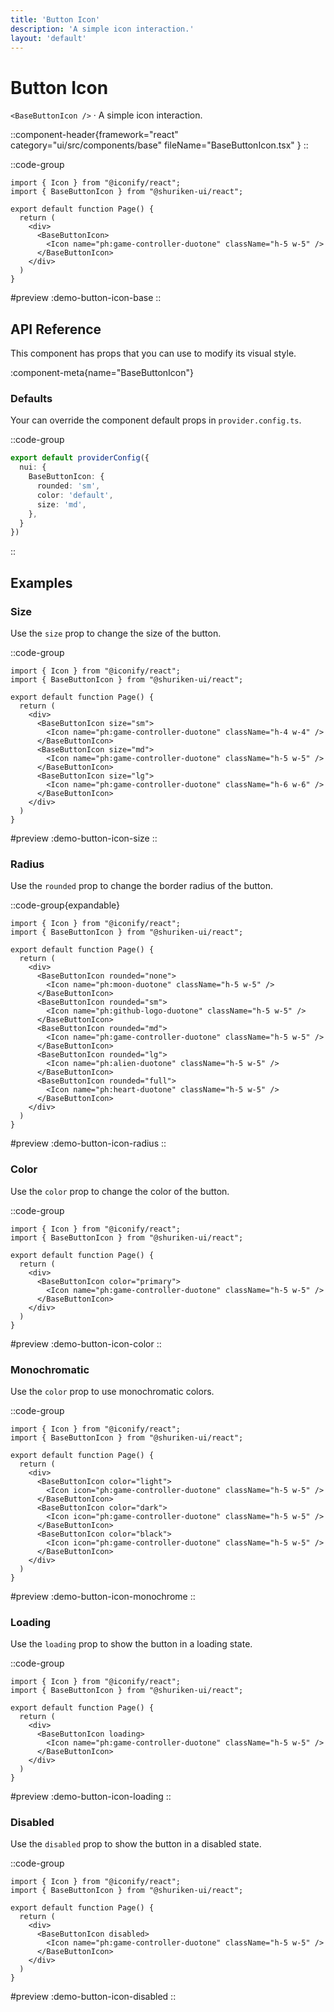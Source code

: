 ```yaml
---
title: 'Button Icon'
description: 'A simple icon interaction.'
layout: 'default'
---
```


# Button Icon

`<BaseButtonIcon />` · A simple icon interaction.

::component-header{framework="react" category="ui/src/components/base" fileName="BaseButtonIcon.tsx" }
::

::code-group

```tsx [DemoButtonIconBase.tsx]
import { Icon } from "@iconify/react";
import { BaseButtonIcon } from "@shuriken-ui/react";

export default function Page() {
  return (
    <div>
      <BaseButtonIcon>
        <Icon name="ph:game-controller-duotone" className="h-5 w-5" />
      </BaseButtonIcon>
    </div>
  )
}
```

#preview
:demo-button-icon-base
::

## API Reference

This component has props that you can use to modify its visual style.

:component-meta{name="BaseButtonIcon"}

### Defaults

Your can override the component default props in `provider.config.ts`.

::code-group

```ts [provider.config.ts]
export default providerConfig({
  nui: {
    BaseButtonIcon: {
      rounded: 'sm',
      color: 'default',
      size: 'md',
    },
  }
})
```
::

## Examples

### Size

Use the `size` prop to change the size of the button.

::code-group

```tsx [DemoButtonIconSize.tsx]
import { Icon } from "@iconify/react";
import { BaseButtonIcon } from "@shuriken-ui/react";

export default function Page() {
  return (
    <div>
      <BaseButtonIcon size="sm">
        <Icon name="ph:game-controller-duotone" className="h-4 w-4" />
      </BaseButtonIcon>
      <BaseButtonIcon size="md">
        <Icon name="ph:game-controller-duotone" className="h-5 w-5" />
      </BaseButtonIcon>
      <BaseButtonIcon size="lg">
        <Icon name="ph:game-controller-duotone" className="h-6 w-6" />
      </BaseButtonIcon>
    </div>
  )
}
```

#preview
:demo-button-icon-size
::

### Radius

Use the `rounded` prop to change the border radius of the button.

::code-group{expandable}

```tsx [DemoButtonIconRadius.tsx]
import { Icon } from "@iconify/react";
import { BaseButtonIcon } from "@shuriken-ui/react";

export default function Page() {
  return (
    <div>
      <BaseButtonIcon rounded="none">
        <Icon name="ph:moon-duotone" className="h-5 w-5" />
      </BaseButtonIcon>
      <BaseButtonIcon rounded="sm">
        <Icon name="ph:github-logo-duotone" className="h-5 w-5" />
      </BaseButtonIcon>
      <BaseButtonIcon rounded="md">
        <Icon name="ph:game-controller-duotone" className="h-5 w-5" />
      </BaseButtonIcon>
      <BaseButtonIcon rounded="lg">
        <Icon name="ph:alien-duotone" className="h-5 w-5" />
      </BaseButtonIcon>
      <BaseButtonIcon rounded="full">
        <Icon name="ph:heart-duotone" className="h-5 w-5" />
      </BaseButtonIcon>
    </div>
  )
}
```

#preview
:demo-button-icon-radius
::

### Color

Use the `color` prop to change the color of the button.

::code-group

```tsx [DemoButtonIconColor.tsx]
import { Icon } from "@iconify/react";
import { BaseButtonIcon } from "@shuriken-ui/react";

export default function Page() {
  return (
    <div>
      <BaseButtonIcon color="primary">
        <Icon name="ph:game-controller-duotone" className="h-5 w-5" />
      </BaseButtonIcon>
    </div>
  )
}
```

#preview
:demo-button-icon-color
::

### Monochromatic

Use the `color` prop to use monochromatic colors.

::code-group

```tsx [DemoButtonIconMonochrome.tsx]
import { Icon } from "@iconify/react";
import { BaseButtonIcon } from "@shuriken-ui/react";

export default function Page() {
  return (
    <div>
      <BaseButtonIcon color="light">
        <Icon icon="ph:game-controller-duotone" className="h-5 w-5" />
      </BaseButtonIcon>
      <BaseButtonIcon color="dark">
        <Icon icon="ph:game-controller-duotone" className="h-5 w-5" />
      </BaseButtonIcon>
      <BaseButtonIcon color="black">
        <Icon icon="ph:game-controller-duotone" className="h-5 w-5" />
      </BaseButtonIcon>
    </div>
  )
}
```

#preview
:demo-button-icon-monochrome
::

### Loading

Use the `loading` prop to show the button in a loading state.

::code-group

```tsx [DemoButtonIconLoading.tsx]
import { Icon } from "@iconify/react";
import { BaseButtonIcon } from "@shuriken-ui/react";

export default function Page() {
  return (
    <div>
      <BaseButtonIcon loading>
        <Icon name="ph:game-controller-duotone" className="h-5 w-5" />
      </BaseButtonIcon>
    </div>
  )
}
```

#preview
:demo-button-icon-loading
::

### Disabled

Use the `disabled` prop to show the button in a disabled state.

::code-group

```tsx [DemoButtonIconDisabled.tsx]
import { Icon } from "@iconify/react";
import { BaseButtonIcon } from "@shuriken-ui/react";

export default function Page() {
  return (
    <div>
      <BaseButtonIcon disabled>
        <Icon name="ph:game-controller-duotone" className="h-5 w-5" />
      </BaseButtonIcon>
    </div>
  )
}
```

#preview
:demo-button-icon-disabled
::